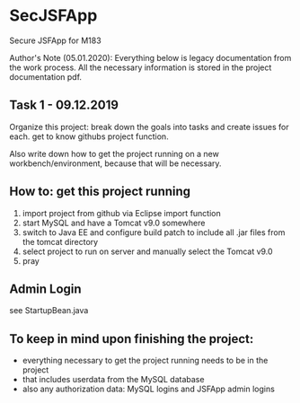 # SecJSFApp
Secure JSFApp for M183

Author's Note (05.01.2020): Everything below is legacy documentation from the work process. All the necessary information is stored in the project documentation pdf.

## Task 1 - 09.12.2019
Organize this project:
break down the goals into tasks and create issues for each. get to know githubs project function.

Also write down how to get the project running on a new workbench/environment, because that will be necessary.

## How to: get this project running
1. import project from github via Eclipse import function
2. start MySQL and have a Tomcat v9.0 somewhere
3. switch to Java EE and configure build patch to include all .jar files from the tomcat directory
4. select project to run on server and manually select the Tomcat v9.0
5. pray

## Admin Login
see StartupBean.java

## To keep in mind upon finishing the project:
- everything necessary to get the project running needs to be in the project
- that includes userdata from the MySQL database
- also any authorization data: MySQL logins and JSFApp admin logins
